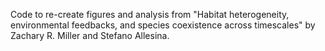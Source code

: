Code to re-create figures and analysis from "Habitat heterogeneity, environmental feedbacks, and species coexistence across timescales" by Zachary R. Miller and Stefano Allesina.
